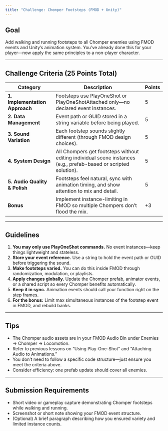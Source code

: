 ```yaml
---
title: "Challenge: Chomper Footsteps (FMOD + Unity)"
---
```


## Goal

Add walking and running footsteps to all Chomper enemies using FMOD events and Unity’s animation system. You’ve already done this for your player—now apply the same principles to a non-player character.

---

## Challenge Criteria (25 Points Total)

| Category                       | Description                                                                                                      | Points |
| ------------------------------ | ---------------------------------------------------------------------------------------------------------------- | ------ |
| **1. Implementation Approach** | Footsteps use PlayOneShot or PlayOneShotAttached only—no declared event instances.                               | 5      |
| **2. Data Management**         | Event path or GUID stored in a string variable before being played.                                              | 5      |
| **3. Sound Variation**         | Each footstep sounds slightly different (through FMOD design choices).                                           | 5      |
| **4. System Design**           | All Chompers get footsteps without editing individual scene instances (e.g., prefab-based or scripted solution). | 5      |
| **5. Audio Quality & Polish**  | Footsteps feel natural, sync with animation timing, and show attention to mix and detail.                        | 5      |
| **Bonus**                      | Implement instance-limiting in FMOD so multiple Chompers don’t flood the mix.                                    | +3     |

---

## Guidelines

1. **You may only use PlayOneShot commands.**
   No event instances—keep things lightweight and stateless.
2. **Store your event reference.**
   Use a string to hold the event path or GUID before triggering the sound.
3. **Make footsteps varied.**
   You can do this inside FMOD through randomization, modulation, or playlists.
4. **Apply changes globally.**
   Update the Chomper prefab, animator events, or a shared script so every Chomper benefits automatically.
5. **Keep it in sync.**
   Animation events should call your function right on the step frames.
6. **For the bonus:**
   Limit max simultaneous instances of the footstep event in FMOD, and rebuild banks.

---

## Tips 

* The Chomper audio assets are in your FMOD Audio Bin under Enemies → Chomper → Locomotion.
* Refer to previous lessons on “Using Play-One-Shot” and “Attaching Audio to Animations.”
* You don’t need to follow a specific code structure—just ensure you meet the criteria above.
* Consider efficiency: one prefab update should cover all enemies.

---

## Submission Requirements

* Short video or gameplay capture demonstrating Chomper footsteps while walking and running.
* Screenshot or short note showing your FMOD event structure.
* (Optional) A brief paragraph describing how you ensured variety and limited instance counts.


